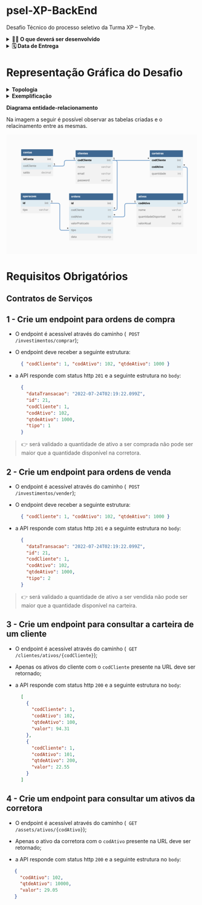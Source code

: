 # psel-XP-BackEnd
Desafio Técnico do processo seletivo da Turma XP – Trybe.

<details>
  <summary><strong>👨‍💻 O que deverá ser desenvolvido</strong></summary><br />

  Uma aplicação que se assemelha ao dia a dia da XP, um aplicativo de investimento em ações, com algumas funcionalidades de conta digital.

  Nesse projeto foram desenvolvidas todas as camadas da aplicação (Models, Service e Controllers) e, por meio dessa aplicação, é possível realizar as operações básicas que podem ser feitas em um determinado banco de dados.

  **Requisitos Obrigatórios**
  • Endpoints listados abaixo, na seção de Contratos de
  Serviços;
  • Criar uma lista de ações que passe às informações para
  Front-End (inclusive as informações da quantidade
  investida em cada ação)

  **Requisitos Opcionais**
  • Testes unitários
  • Deploy da API
  • Autenticação e autorização JWT
  • Documentação da API (Swagger)

  <br />
</details>

<details>
  <summary><strong>🗓 Data de Entrega</strong></summary><br />

  • Serão `10` dias de projeto
  • Data de entrega para avaliação final do projeto: `24/07/2022 23:59`

  <br />
</details>

# Representação Gráfica do Desafio

<details>
  <summary><strong>Topologia</strong></summary><br />

  ![topologia-da-aplicacao](https://github.com/Fernando-Olmedo/psel-XP-BackEnd/blob/main/src/public/topologia_aplicacao.png?raw=true)

  <br />
</details>

<details>
  <summary><strong>Exemplificação</strong></summary><br />

  ![exemplo-de-app](https://github.com/Fernando-Olmedo/psel-XP-BackEnd/blob/main/src/public/exemplo_app.png?raw=true)

  <br />
</details>

<strong>Diagrama entidade-relacionamento</strong>

Na imagem a seguir é possível observar as tabelas criadas e o relacinamento entre as mesmas.

![diagrama-entidade-relacionamento](https://github.com/Fernando-Olmedo/psel-XP-BackEnd/blob/main/src/public/db_diagram.png?raw=true)

# Requisitos Obrigatórios

## Contratos de Serviços

## 1 - Crie um endpoint para ordens de compra

- O endpoint é acessível através do caminho (` POST /investimentos/comprar`);

- O endpoint deve receber a seguinte estrutura:
  ```json
    { "codCliente": 1, "codAtivo": 102, "qtdeAtivo": 1000 }
  ```
- a API responde com status http `201` e a seguinte estrutura no `body`:
  ```json
    { 
      "dataTransacao": "2022-07-24T02:19:22.099Z",
      "id": 21,
      "codCliente": 1,
      "codAtivo": 102,
      "qtdeAtivo": 1000,
      "tipo": 1 
    }
  ```
 > :point_right: será validado a quantidade de ativo a ser comprada não pode ser maior que a quantidade disponível na corretora.


## 2 - Crie um endpoint para ordens de venda

- O endpoint é acessível através do caminho (` POST /investimentos/vender`);

- O endpoint deve receber a seguinte estrutura:
  ```json
    { "codCliente": 1, "codAtivo": 102, "qtdeAtivo": 1000 }
  ```
- a API responde com status http `201` e a seguinte estrutura no `body`:
  ```json
    { 
      "dataTransacao": "2022-07-24T02:19:22.099Z",
      "id": 21,
      "codCliente": 1,
      "codAtivo": 102,
      "qtdeAtivo": 1000,
      "tipo": 2 
    }
  ```
> :point_right: será validado a quantidade de ativo a ser vendida não pode ser maior que a quantidade disponível na carteira.

## 3 - Crie um endpoint para consultar a carteira de um cliente

- O endpoint é acessível através do caminho (` GET /clientes/ativos/{codCliente}`);

- Apenas os ativos do cliente com o `codCliente` presente na URL deve ser retornado;

- a API responde com status http `200` e a seguinte estrutura no `body`:
  ```json
    [
      {
        "codCliente": 1,
        "codAtivo": 102,
        "qtdeAtivo": 100,
        "valor": 94.31
      },
      {
        "codCliente": 1,
        "codAtivo": 101,
        "qtdeAtivo": 200,
        "valor": 22.55
      }
    ]
  ```

## 4 - Crie um endpoint para consultar um ativos da corretora

- O endpoint é acessível através do caminho (` GET /assets/ativos/{codAtivo}`);

- Apenas o ativo da corretora com o `codAtivo` presente na URL deve ser retornado;

- a API responde com status http `200` e a seguinte estrutura no `body`:
 ```json
    { 
      "codAtivo": 102,
      "qtdeAtivo": 10000,
      "valor": 29.05 
    }
  ```



